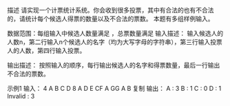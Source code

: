 描述
请实现一个计票统计系统。你会收到很多投票，其中有合法的也有不合法的，请统计每个候选人得票的数量以及不合法的票数。
本题有多组样例输入。

数据范围：每组输入中候选人数量满足  ，总票数量满足 
输入描述：
输入候选人的人数n，第二行输入n个候选人的名字（均为大写字母的字符串），第三行输入投票人的人数，第四行输入投票。

输出描述：
按照输入的顺序，每行输出候选人的名字和得票数量，最后一行输出不合法的票数。

示例1
输入：
4
A B C D
8
A D E CF A GG A B
复制
输出：
A : 3
B : 1
C : 0
D : 1
Invalid : 3